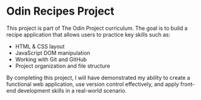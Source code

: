 # Odin Recipes Project

This project is part of The Odin Project curriculum. The goal is to build a recipe application that allows users to practice key skills such as:

- HTML & CSS layout
- JavaScript DOM manipulation
- Working with Git and GitHub
- Project organization and file structure

By completing this project, I will have demonstrated my ability to create a functional web application, use version control effectively, and apply front-end development skills in a real-world scenario.
